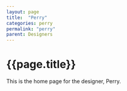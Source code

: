 ```yaml
---
layout: page
title:  "Perry"
categories: perry
permalink: "perry"
parent: Designers
---
```

# {{page.title}}

This is the home page for the designer, Perry.
